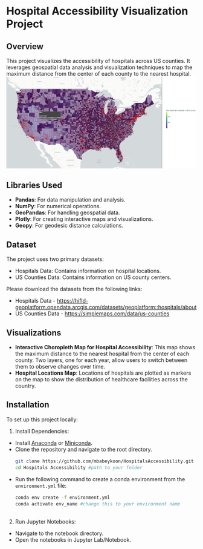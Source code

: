 # Hospital Accessibility Visualization Project

## Overview
This project visualizes the accessibility of hospitals across US counties. It leverages geospatial data analysis and visualization techniques to map the maximum distance from the center of each county to the nearest hospital.
![Interactive Choropleth Map for Hospital Accessibility](https://github.com/mbabeykoon/HospitalsAccessibility/blob/main/preview%20.jpg)

## Libraries Used

- **Pandas**: For data manipulation and analysis.
- **NumPy**: For numerical operations.
- **GeoPandas**: For handling geospatial data.
- **Plotly**: For creating interactive maps and visualizations.
- **Geopy**: For geodesic distance calculations.

## Dataset
The project uses two primary datasets:
- Hospitals Data: Contains information on hospital locations.
- US Counties Data: Contains information on US county centers.

Please download the datasets from the following links:
- Hospitals Data - https://hifld-geoplatform.opendata.arcgis.com/datasets/geoplatform::hospitals/about
- US Counties Data - https://simplemaps.com/data/us-counties

## Visualizations

- **Interactive Choropleth Map for Hospital Accessibility**: This map shows the maximum distance to the nearest hospital from the center of each county. Two layers, one for each year, allow users to switch between them to observe changes over time.
- **Hospital Locations Map**: Locations of hospitals are plotted as markers on the map to show the distribution of healthcare facilities across the country.

  





## Installation
To set up this project locally:
1. Install Dependencies:
- Install [Anaconda](https://www.anaconda.com/distribution/) or [Miniconda](https://docs.conda.io/en/latest/miniconda.html).
- Clone the repository and navigate to the root directory.
  ```bash
  git clone https://github.com/mbabeykoon/HospitalsAccessibility.git
  cd Hospitals Accessibility #path to your folder
- Run the following command to create a conda environment from the `environment.yml` file:
  ```bash
  conda env create -f environment.yml
  conda activate env_name #change this to your environment name
 
2. Run Jupyter Notebooks:
- Navigate to the notebook directory.
- Open the notebooks in Jupyter Lab/Notebook.
